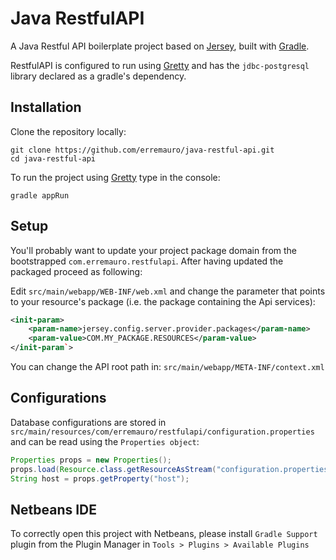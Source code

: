 # Java RestfulAPI

A Java Restful API boilerplate project based on [Jersey][1], 
built with [Gradle][2].

RestfulAPI is configured to run using [Gretty][3] and has the `jdbc-postgresql`
library declared as a gradle's dependency.

[1]: https://jersey.github.io
[2]: https://gradle.org
[3]: http://akhikhl.github.io/gretty-doc/Getting-started.html

## Installation

Clone the repository locally:

    git clone https://github.com/erremauro/java-restful-api.git
    cd java-restful-api

To run the project using [Gretty][1] type in the console:

    gradle appRun

## Setup

You'll probably want to update your project package domain from the bootstrapped
`com.erremauro.restfulapi`. After having updated the packaged proceed as 
following:

Edit `src/main/webapp/WEB-INF/web.xml` and change the parameter that points to
your resource's package (i.e. the package containing the Api services):

  ```xml
  <init-param>
      <param-name>jersey.config.server.provider.packages</param-name>
      <param-value>COM.MY_PACKAGE.RESOURCES</param-value>
  </init-param`>
  ```

You can change the API root path in: `src/main/webapp/META-INF/context.xml`

## Configurations

Database configurations are stored in 
`src/main/resources/com/erremauro/restfulapi/configuration.properties` and can
be read using the `Properties object`:

  ```java
  Properties props = new Properties();
  props.load(Resource.class.getResourceAsStream("configuration.properties");
  String host = props.getProperty("host");
  ```

## Netbeans IDE

To correctly open this project with Netbeans, please install `Gradle Support`
plugin from the Plugin Manager in `Tools > Plugins > Available Plugins`

